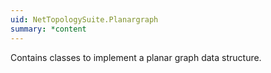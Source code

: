 ```yaml
---
uid: NetTopologySuite.Planargraph
summary: *content
---
```

Contains classes to implement a planar graph data structure.
